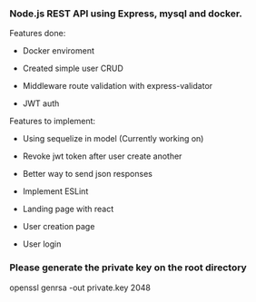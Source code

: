 ### Node.js REST API using Express, mysql and docker.

Features done:

- Docker enviroment

- Created simple user CRUD

- Middleware route validation with express-validator

- JWT auth

Features to implement:

- Using sequelize in model (Currently working on)

- Revoke jwt token after user create another

- Better way to send json responses

- Implement ESLint

- Landing page with react

- User creation page

- User login


### Please generate the private key on the root directory

openssl genrsa -out private.key 2048
